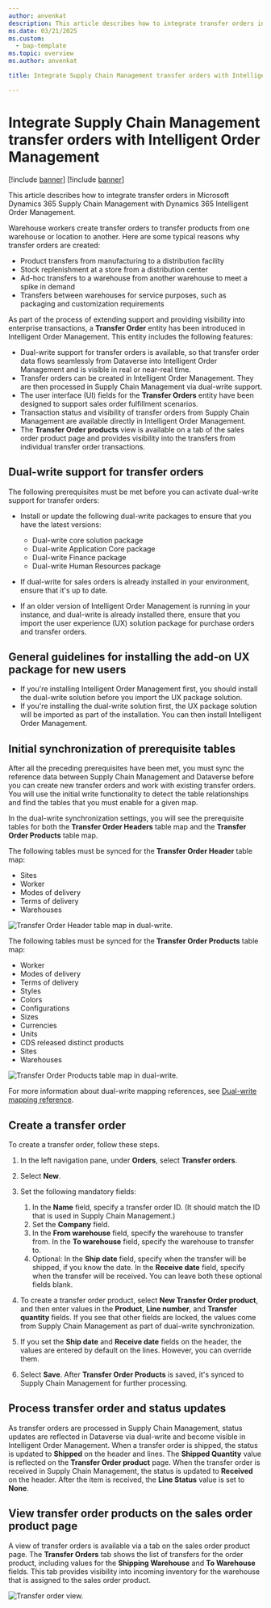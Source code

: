```yaml
---
author: anvenkat
description: This article describes how to integrate transfer orders in Microsoft Dynamics 365 Supply Chain Management with Dynamics 365 Intelligent Order Management.
ms.date: 03/21/2025
ms.custom: 
  - bap-template
ms.topic: overview
ms.author: anvenkat

title: Integrate Supply Chain Management transfer orders with Intelligent Order Management

---
```


# Integrate Supply Chain Management transfer orders with Intelligent Order Management

[!include [banner](includes/banner.md)]
[!include [banner](includes/preview-banner.md)]

This article describes how to integrate transfer orders in Microsoft Dynamics 365 Supply Chain Management with Dynamics 365 Intelligent Order Management.

Warehouse workers create transfer orders to transfer products from one warehouse or location to another. Here are some typical reasons why transfer orders are created:

- Product transfers from manufacturing to a distribution facility
- Stock replenishment at a store from a distribution center
- Ad-hoc transfers to a warehouse from another warehouse to meet a spike in demand
- Transfers between warehouses for service purposes, such as packaging and customization requirements

As part of the process of extending support and providing visibility into enterprise transactions, a **Transfer Order** entity has been introduced in Intelligent Order Management. This entity includes the following features:

- Dual-write support for transfer orders is available, so that transfer order data flows seamlessly from Dataverse into Intelligent Order Management and is visible in real or near-real time.
- Transfer orders can be created in Intelligent Order Management. They are then processed in Supply Chain Management via dual-write support.
- The user interface (UI) fields for the **Transfer Orders** entity have been designed to support sales order fulfillment scenarios.
- Transaction status and visibility of transfer orders from Supply Chain Management are available directly in Intelligent Order Management.
- The **Transfer Order products** view is available on a tab of the sales order product page and provides visibility into the transfers from individual transfer order transactions.

## Dual-write support for transfer orders

The following prerequisites must be met before you can activate dual-write support for transfer orders:

- Install or update the following dual-write packages to ensure that you have the latest versions:

    - Dual-write core solution package
    - Dual-write Application Core package
    - Dual-write Finance package
    - Dual-write Human Resources package

- If dual-write for sales orders is already installed in your environment, ensure that it's up to date.
- If an older version of Intelligent Order Management is running in your instance, and dual-write is already installed there, ensure that you import the user experience (UX) solution package for purchase orders and transfer orders.

## General guidelines for installing the add-on UX package for new users

- If you're installing Intelligent Order Management first, you should install the dual-write solution before you import the UX package solution.
- If you're installing the dual-write solution first, the UX package solution will be imported as part of the installation. You can then install Intelligent Order Management.

## Initial synchronization of prerequisite tables

After all the preceding prerequisites have been met, you must sync the reference data between Supply Chain Management and Dataverse before you can create new transfer orders and work with existing transfer orders. You will use the initial write functionality to detect the table relationships and find the tables that you must enable for a given map.

In the dual-write synchronization settings, you will see the prerequisite tables for both the **Transfer Order Headers** table map and the **Transfer Order Products** table map.

The following tables must be synced for the **Transfer Order Header** table map:

- Sites
- Worker
- Modes of delivery
- Terms of delivery
- Warehouses

![Transfer Order Header table map in dual-write.](media/transfer-header.png)

The following tables must be synced for the **Transfer Order Products** table map:

- Worker
- Modes of delivery
- Terms of delivery
- Styles
- Colors
- Configurations
- Sizes
- Currencies
- Units
- CDS released distinct products
- Sites
- Warehouses

![Transfer Order Products table map in dual-write.](media/to-lines.png)

For more information about dual-write mapping references, see [Dual-write mapping reference](/dynamics365/fin-ops-core/dev-itpro/data-entities/dual-write/mapping-reference).

## Create a transfer order

To create a transfer order, follow these steps.

1. In the left navigation pane, under **Orders**, select **Transfer orders**. 
1. Select **New**.
1. Set the following mandatory fields:

    1. In the **Name** field, specify a transfer order ID. (It should match the ID that is used in Supply Chain Management.)
    1. Set the **Company** field.
    1. In the **From warehouse** field, specify the warehouse to transfer from. In the **To warehouse** field, specify the warehouse to transfer to.
    1. Optional: In the **Ship date** field, specify when the transfer will be shipped, if you know the date. In the **Receive date** field, specify when the transfer will be received. You can leave both these optional fields blank.

1. To create a transfer order product, select **New Transfer Order product**, and then enter values in the **Product**, **Line number**, and **Transfer quantity** fields. If you see that other fields are locked, the values come from Supply Chain Management as part of dual-write synchronization.
1. If you set the **Ship date** and **Receive date** fields on the header, the values are entered by default on the lines. However, you can override them.
1. Select **Save**. After **Transfer Order Products** is saved, it's synced to Supply Chain Management for further processing.

## Process transfer order and status updates

As transfer orders are processed in Supply Chain Management, status updates are reflected in Dataverse via dual-write and become visible in Intelligent Order Management. When a transfer order is shipped, the status is updated to **Shipped** on the header and lines. The **Shipped Quantity** value is reflected on the **Transfer Order product** page. When the transfer order is received in Supply Chain Management, the status is updated to **Received** on the header. After the item is received, the **Line Status** value is set to **None**.

## View transfer order products on the sales order product page

A view of transfer orders is available via a tab on the sales order product page. The **Transfer Orders** tab shows the list of transfers for the order product, including values for the **Shipping Warehouse** and **To Warehouse** fields. This tab provides visibility into incoming inventory for the warehouse that is assigned to the sales order product.

![Transfer order view.](media/transfer-order.png)
